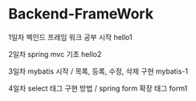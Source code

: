 # Backend-FrameWork

1일차
벡인드 프레임 워크 공부 시작 hello1

2일차
spring mvc 기초 hello2

3일차
mybatis 시작 / 목록, 등록, 수정, 삭제 구현 mybatis-1

4일차
select 태그 구현 방법 / 
spring form 확장 태그 form1
